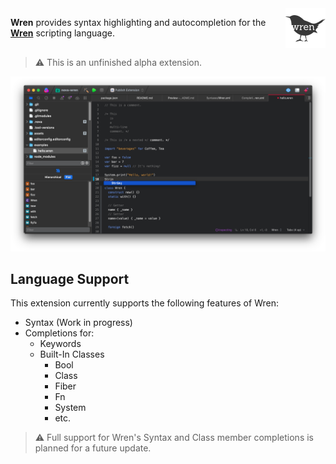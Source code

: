<!--
💡 Quick Tip! As you edit this README template, you can preview your changes by selecting **Extensions → Activate Project as Extension**, opening the Extension Library, and selecting "Wren" in the sidebar.
-->

<img style="float: right;" src="https://github.com/snow-developments/nova-wren/blob/main/assets/wren@2x.png?raw=true">

**Wren** provides syntax highlighting and autocompletion for the **[Wren](https://wren.io)** scripting language.

<div style="clear: both;"></div>

> ⚠️ This is an unfinished alpha extension.

<!--
🎈 It can also be helpful to include a screenshot or GIF showing your extension in action:
-->

![](https://github.com/snow-developments/nova-wren/blob/main/assets/screenshots/syntax-and-completion.png?raw=true)

## Language Support

<!--
🎈 Whether your extension covers the entirety of a language's syntax or a subset, it can be helpful to describe that for users:
-->

This extension currently supports the following features of Wren:

- Syntax (Work in progress)
- Completions for:
	- Keywords
	- Built-In Classes
	  - Bool
	  - Class
	  - Fiber
	  - Fn
	  - System
	  - etc.

> ⚠️ Full support for Wren's Syntax and Class member completions is planned for a future update.
